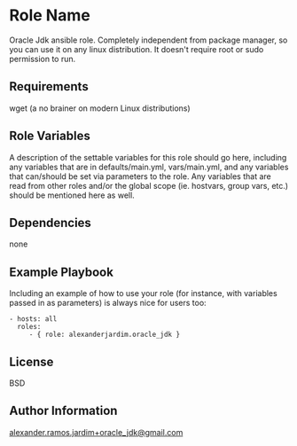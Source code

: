 Role Name
========

Oracle Jdk ansible role. Completely independent from package manager, so you can use it on any linux distribution. It doesn't require root or sudo permission to run.

Requirements
------------

wget (a no brainer on modern Linux distributions)

Role Variables
--------------

A description of the settable variables for this role should go here, including any variables that are in defaults/main.yml, vars/main.yml, and any variables that can/should be set via parameters to the role. Any variables that are read from other roles and/or the global scope (ie. hostvars, group vars, etc.) should be mentioned here as well.

Dependencies
------------

none

Example Playbook
-------------------------

Including an example of how to use your role (for instance, with variables passed in as parameters) is always nice for users too:

    - hosts: all
      roles:
         - { role: alexanderjardim.oracle_jdk }

License
-------

BSD

Author Information
------------------

alexander.ramos.jardim+oracle_jdk@gmail.com